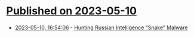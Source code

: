 # [Published on 2023-05-10](index.md)

* [2023-05-10, 16:54:06](https://lobste.rs/s/puwn1o/hunting_russian_intelligence_snake) - [Hunting Russian Intelligence “Snake” Malware](https://www.cyber.gov.au/about-us/advisories/hunting-russian-intelligence-snake-malware)
